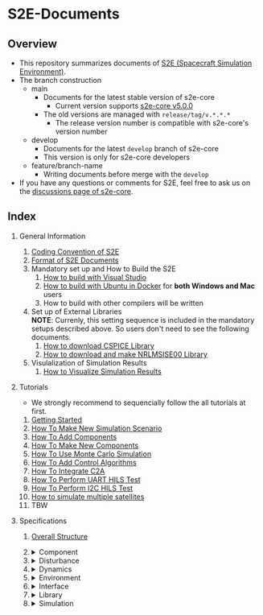 # S2E-Documents
## Overview

- This repository summarizes documents of [S2E (Spacecraft Simulation Environment)](https://github.com/ut-issl/s2e-core/).
- The branch construction
  - main
    - Documents for the latest stable version of s2e-core
      - Current version supports [s2e-core v5.0.0](https://github.com/ut-issl/s2e-core/releases/tag/v5.0.0)
    - The old versions are managed with `release/tag/v.*.*.*`
      - The release version number is compatible with s2e-core's version number
  - develop
    - Documents for the latest `develop` branch of s2e-core
    - This version is only for s2e-core developers
  - feature/branch-name
    - Writing documents before merge with the `develop`
- If you have any questions or comments for S2E, feel free to ask us on the [discussions page of s2e-core](https://github.com/ut-issl/s2e-core/discussions).

## Index

1. General Information
   1. [Coding Convention of S2E](./General/CodingConvention.md)
   2. [Format of S2E Documents](./General/DocumentFormat.md)
   3. Mandatory set up and How to Build the S2E  
	   1. [How to build with Visual Studio](./General/HowToCompileWithVisualStudio.md)
	   2. [How to build with Ubuntu in Docker](./General/HowToCompileWithUbuntuInDocker.md) for **both Windows and Mac** users
	   3. How to build with other compilers will be written
   4. Set up of External Libraries  
      **NOTE**: Currenly, this setting sequence is included in the mandatory setups described above. So users don't need to see the following documents.
      1. [How to download CSPICE Library](./General/HowToDwnloadCSPCElibrary.md)
	   2. [How to download and make NRLMSISE00 Library](./General/HowToDownloadNRLMSISE00library.md)
   5. Visulalization of Simulation Results
      1. [How to Visualize Simulation Results](./General/HowToVisualizeSimulationResults.md)
     

2. Tutorials  
   - We strongly recommend to sequencially follow the all tutorials at first.
   1. [Getting Started](./Tutorials/GettingStarted.md)
   2. [How To Make New Simulation Scenario](./Tutorials/HowToMakeNewSimulationScenario.md)
   3. [How To Add Components](./Tutorials/HowToAddComponents.md)
   4. [How To Make New Components](./Tutorials/HowToMakeNewComponents.md)
   5. [How To Use Monte Carlo Simulation](./Tutorials/HowToUseMonteCarloSimulation.md)
   6. [How To Add Control Algorithms](./Tutorials/HowToAddControlAlgorithms.md)
   7. [How To Integrate C2A](./Tutorials/HowToIntegrateC2A.md)
   8. [How To Perform UART HILS Test](./Tutorials/HowToPerformUartHilsTest.md)
   9. [How To Perform I2C HILS Test](./Tutorials/HowToPerformI2cHilsTest.md)
   10. [How to simulate multiple satellites](./Tutorials/HowToSimulateMultipleSatellites.md)
   11. TBW

3. Specifications
   1. [Overall Structure](./Specifications/OverallStructure/OverallStructure.md)

   1. <details><summary> Component </summary>
      
      1. Abstract
         1. [Component Base](./Specifications/Component/Abstract/Spec_ComponentBase.md)
         1. [OBC Communication Base](./Specifications/Component/Abstract/Spec_ObcCommunicationBase.md)
         1. [Sensor Base](./Specifications/Component/Abstract/Spec_SensorBase.md)
      2. AOCS
         1. [STT](./Specifications/Component/AOCS/Spec_STT.md)
         1. [RW Jitter](./Specifications/Component/AOCS/Spec_RWJitter.md)
      3. CDH
      4. Logic
      5. Mission
         1. [Telescope](./Specifications/Component/Mission/Spec_Telescope_en.md) ([Japanese version](./Specifications/Component/Mission/Spec_Telescope_ja.md))
      6. Power
         1. [PCU](./Specifications/Component/Power/Spec_PCU.md)
      7. Propulsion
         1. [SimpleThruster](./Specifications/Component/Propulsion/Spec_SimpleThruster.md)
      8. Thermal
      
      </details>

   2. <details><summary> Disturbance </summary>

      1. [GeoPotential](./Specifications/Disturbance/Spec_GeoPotential.md)
      2. [Gravity Gradient Torque](./Specifications/Disturbance/Spec_GGTorque.md)
      3. [Magnetic Disturbance Torque](./Specifications/Disturbance/Spec_MagDisturbance.md)
      4. [Surface force](./Specifications/Disturbance/Spec_SurfaceForce.md)
         1. [Air Drag](./Specifications/Disturbance/Spec_SurfaceForce_AirDrag.md)
         2. [Solar Radiation Pressure](./Specifications/Disturbance/Spec_SurfaceForce_SolarRadiation.md)
      5. [Third Body Gravity](./Specifications/Disturbance/Spec_ThirdBodyGravity.md)
      
      </details>

   3. <details><summary> Dynamics </summary>

      1. Attitude
         1. [Attitude Dynamics](./Specifications/Dynamics/Spec_AttitudeDynamics.md)
         2. [Controlled Attitude](./Specifications/Dynamics/Spec_ControlledAttitude.md)
      2. [Orbit](./Specifications/Dynamics/Spec_Orbit.md)
         1. [Kepler Orbit](./Specifications/Dynamics/Spec_KeplerOrbit.md)
         2. [RK4 Orbit Propagation](./Specifications/Dynamics/Spec_Rk4Orbit.md)
         3. [SGP4 Orbit Propagation with TLE](./Specifications/Dynamics/Spec_Sgp4.md)
         4. [ENCKE method](./Specifications/Dynamics/Spec_EnckeMethod.md)
         5. [Relative Orbit](./Specifications/Dynamics/Spec_RelativeOrbit.md)
      3. Thermal
      
      </details>

   4. <details><summary> Environment </summary>

      1. [Solar Radiation Pressure Environment](./Specifications/Environment/Spec_SRPEnvironment.md)
      2. [Atmosphere](./Specifications/Environment/Spec_Atmosphere.md)
      3. [Magnetic Environment](./Specifications/Environment/Spec_MagEnvironment.md)
      4. [Hipparcos Catalogue](./Specifications/Environment/Spec_HipparcosCatalogue_en.md), ([Japanese version](./Specifications/Environment/Spec_HipparcosCatalogue_ja.md))
      5. [GNSS Satellites](./Specifications/Environment/Spec_GnssSatellites_en.md), ([Japanese version](./Specifications/Environment/Spec_GnssSatellites_ja.md))
      6. [Celestial Rotation](./Specifications/Environment/Spec_CelestialRotation.md)
      
      </details>

   5. <details><summary> Interface </summary>

      1. [Power Port](./Specifications/Interface/Spec_PowerPort.md)
      
      </details>

   6. <details><summary> Library </summary>

      - TBW
      
      </details>

   7. <details><summary> Simulation </summary>

      1. [Monte Carlo Simulation](./Specifications/Simulation/Spec_MonteCarloSimulation.md)
      
      </details>
